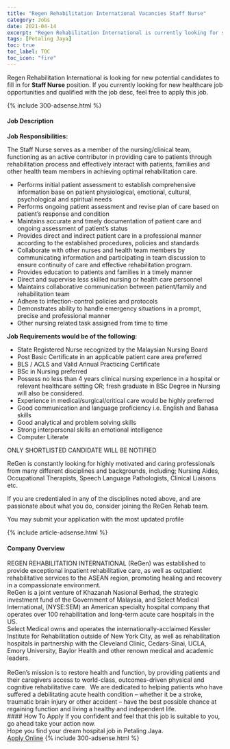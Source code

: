 ```yaml
---
title: "Regen Rehabilitation International Vacancies Staff Nurse" 
category: Jobs 
date: 2021-04-14 
excerpt: "Regen Rehabilitation International is currently looking for suitable person to fill in the Staff Nurse which positioned at Petaling Jaya" 
tags: [Petaling Jaya] 
toc: true 
toc_label: TOC 
toc_icon: "fire" 
--- 
```


<p>Regen Rehabilitation International is looking for new potential candidates to fill in for <b>Staff Nurse</b> position. If you currently looking for new healthcare job opportunities and qualified with the job desc, feel free to apply this job.
</p>{% include 300-adsense.html %} 
<div><div><h4>Job Description</h4></div><div><div><span><div><p><strong>Job Responsibilities:</strong></p><p>The Staff Nurse serves as a member of the nursing/clinical team, functioning as an active contributor in providing care to patients through rehabilitation process and effectively interact with patients, families and other health team members in achieving optimal rehabilitation care.</p><ul><li>Performs initial patient assessment to establish comprehensive information base on patient physiological, emotional, cultural, psychological and spiritual needs</li><li>Performs ongoing patient assessment and revise plan of care based on patient&#8217;s response and condition&#160;</li><li>Maintains accurate and timely documentation of patient care and ongoing assessment of patient&#8217;s status</li><li>Provides direct and indirect patient care in a professional manner according to the established procedures, policies and standards</li><li>Collaborate with other nurses and health team members by communicating information and participating in team discussion to ensure continuity of care and effective rehabilitation program.</li><li>Provides education to patients and families in a timely manner</li><li>Direct and supervise less skilled nursing or health care personnel</li><li>Maintains collaborative communication between patient/family and rehabilitation team</li><li>Adhere to infection-control policies and protocols</li><li>Demonstrates ability to handle emergency situations in a prompt, precise and professional manner</li><li>Other nursing related task assigned from time to time</li></ul><p><strong>Job Requirements would be of the following:</strong></p><ul><li>State Registered Nurse recognized by the Malaysian Nursing Board</li><li>Post Basic Certificate in an applicable patient care area preferred</li><li>BLS / ACLS and Valid Annual Practicing Certificate</li><li>BSc in Nursing preferred</li><li>Possess no less than 4 years clinical nursing experience in a hospital or relevant healthcare setting OR; fresh graduate in BSc Degree in Nursing will also be considered.</li><li>Experience in medical/surgical/critical care would be highly preferred</li><li>Good communication and language proficiency i.e. English and Bahasa skills</li><li>Good analytical and problem solving skills</li><li>Strong interpersonal skills an emotional intelligence</li><li>Computer Literate</li></ul><p>ONLY SHORTLISTED CANDIDATE WILL BE NOTIFIED</p><p>ReGen is constantly looking for highly motivated and caring professionals from many different disciplines and backgrounds, including; Nursing Aides, Occupational Therapists,&#160;Speech Language Pathologists, Clinical Liaisons etc.</p><p>If you are credentialed in any of the disciplines noted above, and are passionate about what you do, consider joining the ReGen Rehab team.</p><p>You may submit your application with the most updated profile</p></div></span></div></div></div> 
{% include article-adsense.html %} 
<div><div><h4>Company Overview</h4></div><div><div><span><div><div>REGEN REHABILITATION INTERNATIONAL (ReGen) was established to provide exceptional inpatient rehabilitative care, as well as outpatient rehabilitative services to the ASEAN region, promoting healing and recovery in a compassionate environment.</div>
<div>ReGen is a joint venture of Khazanah Nasional Berhad, the strategic investment fund of the Government of Malaysia, and Select Medical International, (NYSE:SEM) an American specialty hospital company that operates over 100 rehabilitation and long-term acute care hospitals in the US.</div>
<div>Select Medical owns and operates the internationally-acclaimed Kessler Institute for Rehabilitation outside of New York City, as well as rehabilitation hospitals in partnership with the Cleveland Clinic, Cedars-Sinai, UCLA, Emory University, Baylor Health and other renown medical and academic leaders.<br>
&#160;</div>
<div>ReGen&#8217;s mission is to restore health and function, by providing patients and their caregivers access to world-class, outcomes-driven physical and cognitive rehabilitative care.&#160; We are dedicated to helping patients who have suffered a debilitating acute health condition &#8211; whether it be a stroke, traumatic brain injury or other accident &#8211; have the best possible chance at regaining function and living a healthy and independent life.</div></div></span></div></div></div> 
#### How To Apply 
If you confident and feel that this job is suitable to you, go ahead take your action now. <br/> 
Hope you find your dream hospital job in Petaling Jaya. <br/> 
<a href="https://www.jobstreet.com.my/en/job/staff-nurse-4536775?jobId=jobstreet-my-job-4536775" class="btn btn--warning" target="_blank" rel="nofollow noopenner">Apply Online</a> 
{% include 300-adsense.html %} 